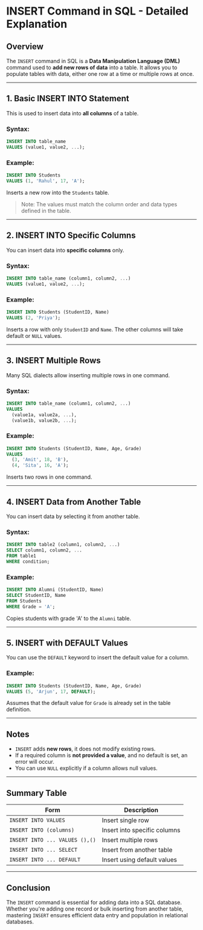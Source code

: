 # INSERT Command in SQL - Detailed Explanation

## Overview

The `INSERT` command in SQL is a **Data Manipulation Language (DML)** command used to **add new rows of data** into a table. It allows you to populate tables with data, either one row at a time or multiple rows at once.

---

## 1. Basic INSERT INTO Statement

This is used to insert data into **all columns** of a table.

### Syntax:

```sql
INSERT INTO table_name
VALUES (value1, value2, ...);
```

### Example:

```sql
INSERT INTO Students
VALUES (1, 'Rahul', 17, 'A');
```

Inserts a new row into the `Students` table.

> Note: The values must match the column order and data types defined in the table.

---

## 2. INSERT INTO Specific Columns

You can insert data into **specific columns** only.

### Syntax:

```sql
INSERT INTO table_name (column1, column2, ...)
VALUES (value1, value2, ...);
```

### Example:

```sql
INSERT INTO Students (StudentID, Name)
VALUES (2, 'Priya');
```

Inserts a row with only `StudentID` and `Name`. The other columns will take default or `NULL` values.

---

## 3. INSERT Multiple Rows

Many SQL dialects allow inserting multiple rows in one command.

### Syntax:

```sql
INSERT INTO table_name (column1, column2, ...)
VALUES
  (value1a, value2a, ...),
  (value1b, value2b, ...);
```

### Example:

```sql
INSERT INTO Students (StudentID, Name, Age, Grade)
VALUES
  (3, 'Amit', 18, 'B'),
  (4, 'Sita', 16, 'A');
```

Inserts two rows in one command.

---

## 4. INSERT Data from Another Table

You can insert data by selecting it from another table.

### Syntax:

```sql
INSERT INTO table2 (column1, column2, ...)
SELECT column1, column2, ...
FROM table1
WHERE condition;
```

### Example:

```sql
INSERT INTO Alumni (StudentID, Name)
SELECT StudentID, Name
FROM Students
WHERE Grade = 'A';
```

Copies students with grade 'A' to the `Alumni` table.

---

## 5. INSERT with DEFAULT Values

You can use the `DEFAULT` keyword to insert the default value for a column.

### Example:

```sql
INSERT INTO Students (StudentID, Name, Age, Grade)
VALUES (5, 'Arjun', 17, DEFAULT);
```

Assumes that the default value for `Grade` is already set in the table definition.

---

## Notes

* `INSERT` adds **new rows**, it does not modify existing rows.
* If a required column is **not provided a value**, and no default is set, an error will occur.
* You can use `NULL` explicitly if a column allows null values.

---

## Summary Table

| Form                           | Description                  |
| ------------------------------ | ---------------------------- |
| `INSERT INTO VALUES`           | Insert single row            |
| `INSERT INTO (columns)`        | Insert into specific columns |
| `INSERT INTO ... VALUES (),()` | Insert multiple rows         |
| `INSERT INTO ... SELECT`       | Insert from another table    |
| `INSERT INTO ... DEFAULT`      | Insert using default values  |

---

## Conclusion

The `INSERT` command is essential for adding data into a SQL database. Whether you're adding one record or bulk inserting from another table, mastering `INSERT` ensures efficient data entry and population in relational databases.
